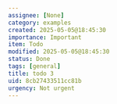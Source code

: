```yaml
---
assignee: [None]
category: examples
created: 2025-05-05@18:45:30
importance: Important
item: Todo
modified: 2025-05-05@18:45:30
status: Done
tags: [general]
title: todo 3
uid: 8cb27433511cc81b
urgency: Not urgent
---
```


